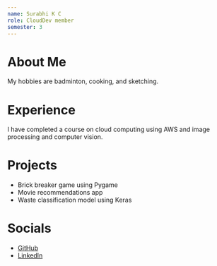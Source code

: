 ```yaml
---
name: Surabhi K C
role: CloudDev member
semester: 3
---
```


# About Me

My hobbies are badminton, cooking, and sketching.

# Experience

I have completed a course on cloud computing using AWS and image processing and computer vision.

# Projects

- Brick breaker game using Pygame
- Movie recommendations app
- Waste classification model using Keras

# Socials

- [GitHub](https://github.com/Surabhi-KC)
- [LinkedIn](https://www.linkedin.com/in/surabhi-k-c-15223b289/)
